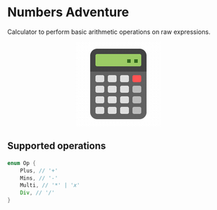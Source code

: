 # Numbers Adventure

Calculator to perform basic arithmetic operations on raw expressions.

<p align="center">
    <img src="./icon.gif" alt="Numbers Adventure" title="Numbers Adventure"/>
<p>

## Supported operations

```rs
enum Op {
    Plus, // '+'
    Mins, // '-'
    Multi, // '*' | 'x'
    Div, // '/'
}
```
